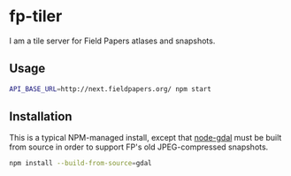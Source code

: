 # fp-tiler

I am a tile server for Field Papers atlases and snapshots.

## Usage

```bash
API_BASE_URL=http://next.fieldpapers.org/ npm start
```

## Installation

This is a typical NPM-managed install, except that
[node-gdal](https://github.com/naturalatlas/node-gdal) must be built from
source in order to support FP's old JPEG-compressed snapshots.

```bash
npm install --build-from-source=gdal
```
